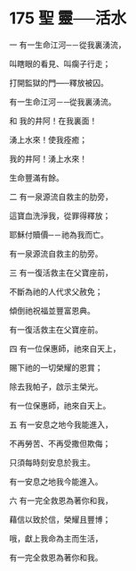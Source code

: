 # 175 聖 靈──活水

一 有一生命江河─－從我裏湧流，

叫瞎眼的看見、叫瘸子行走；

打開監獄的門—─釋放被囚。

有一生命江河－─從我裏湧流。

和 我的井阿！在我裏面！

湧上水來！使我痊癒；

我的井阿！湧上水來！

生命豐滿有餘。

二 有一泉源流自救主的肋旁，

這寶血洗淨我，從罪得釋放；

耶穌付贖價─－祂為我而亡。

有一泉源流自救主的肋旁。

三 有一復活救主在父寶座前，

不斷為祂的人代求父赦免；

傾倒祂祝福並豐富恩典。

有一復活救主在父寶座前。

四 有一位保惠師，祂來自天上，

賜下祂的一切榮耀的恩賞；

除去我帕子，啟示主榮光。

有一位保惠師，祂來自天上。

五 有一安息之地今我能進入，

不再勞苦、不再受撒但欺侮；

只須每時刻安息於我主。

有一安息之地我今能進入。

六 有一完全救恩為著你和我，

藉信以致於信，榮耀且豐博；

哦，獻上我命為主而生活，

有一完全救恩為著你和我。

